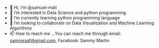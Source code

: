 - 👋 Hi, I’m @samuel-mati
- 👀 I’m interested in Data Science and python programming 
- 🌱 I’m currently learning python programming language 
- 💞️ I’m looking to collaborate on Data Visualization and Machine Learning Algorithms
- 📫 How to reach me ...You can reach me through email: sammxsaf@gmail.com, Facebook: Sammy Martin 


<!---
samuel-mati/samuel-mati is a ✨ special ✨ repository because its `README.md` (this file) appears on your GitHub profile.
You can click the Preview link to take a look at your changes.
--->
